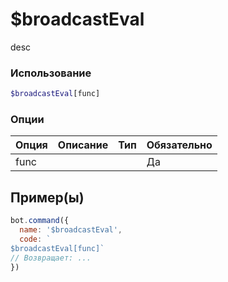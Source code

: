 # $broadcastEval
desc
### Использование
```php
$broadcastEval[func]
```

### Опции

| Опция | Описание | Тип | Обязательно |
|--------|-------------|------|----------|
| func |  |  | Да |  
## Пример(ы)

```javascript
bot.command({
  name: '$broadcastEval',
  code: `
$broadcastEval[func]`
// Возвращает: ...
})
```